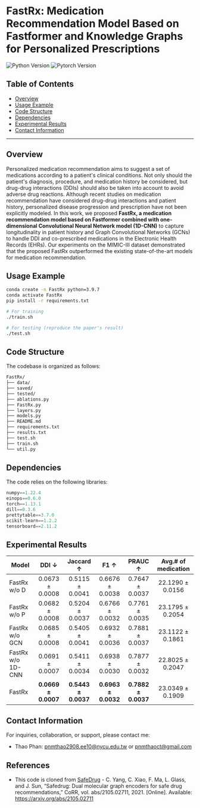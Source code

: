 # FastRx: Medication Recommendation Model Based on Fastformer and Knowledge Graphs for Personalized Prescriptions

![Python Version](https://img.shields.io/badge/Python-3.9%2B-blue)
![Pytorch Version](https://img.shields.io/badge/Pytorch-1.13.1-orange)

## Table of Contents

- [Overview](#overview)
- [Usage Example](#usage-example)
- [Code Structure](#code-structure)
- [Dependencies](#dependencies)
- [Experimental Results](#experimental-results)
- [Contact Information](#contact-information)

---

## Overview

Personalized medication recommendation aims to suggest a set of medications according to a patient's clinical conditions. Not only should the patient's diagnosis, procedure, and medication history be considered, but drug-drug interactions (DDIs) should also be taken into account to avoid adverse drug reactions. Although recent studies on medication recommendation have considered drug-drug interactions and patient history, personalized disease progression and prescription have not been explicitly modeled. In this work, we proposed **FastRx, a medication recommendation model based on Fastformer combined with one-dimensional Convolutional Neural Network model (1D-CNN)** to capture longitudinality in patient history and Graph Convolutional Networks (GCNs) to handle DDI and co-prescribed medications in the Electronic Health Records (EHRs). Our experiments on the MIMIC-III dataset demonstrated that the proposed FastRx outperformed the existing state-of-the-art models for medication recommendation.

## Usage Example

```bash
conda create -n FastRx python=3.9.7
conda activate FastRx
pip install -r requirements.txt

# For training
./train.sh

# For testing (reproduce the paper's result)
./test.sh

```

## Code Structure
The codebase is organized as follows:
```bash
FastRx/
├── data/
├── saved/
├── tested/
├── ablations.py
├── FastRx.py
├── layers.py
├── models.py
├── README.md
├── requirements.txt
├── results.txt
├── test.sh
├── train.sh
└── util.py
```

## Dependencies
The code relies on the following libraries:

```Python
numpy==1.22.4
einops==0.6.0
torch==1.13.1
dill==0.3.6
prettytable==3.7.0
scikit-learn==1.2.2
tensorboard==2.11.2
```

<!-- ## Citation
If you use this code in your research, please cite it as follows:
.... -->

## Experimental Results

| Model             |       DDI  ↓       |     Jaccard ↑     |        F1 ↑       |      PRAUC ↑      | Avg.# of medication |
|-------------------|:---------------:|:---------------:|:---------------:|:---------------:|:-------------------:|
| FastRx w/o D      | 0.0673 ± 0.0008 | 0.5115 ± 0.0041 | 0.6676 ± 0.0038 | 0.7647 ± 0.0037 |   22.1290 ± 0.0156  |
| FastRx w/o P      | 0.0682 ± 0.0008 | 0.5204 ± 0.0037 | 0.6766 ± 0.0032 | 0.7761 ± 0.0035 |   23.1795 ± 0.2054  |
| FastRx w/o GCN    | 0.0685 ± 0.0008 | 0.5405 ± 0.0041 | 0.6932 ± 0.0036 | 0.7881 ± 0.0037 |   23.1122 ± 0.1861  |
| FastRx w/o 1D-CNN | 0.0691 ± 0.0007 | 0.5411 ± 0.0034 | 0.6938 ± 0.0030 | 0.7877 ± 0.0032 |   22.8025 ± 0.2047  |
| FastRx            | **0.0669 ± 0.0007** | **0.5443 ± 0.0037** | **0.6963 ± 0.0032** | **0.7882 ± 0.0037** |   23.0349 ± 0.1909  |

## Contact Information
For inquiries, collaboration, or support, please contact me:
- Thao Phan: pnmthao2908.ee10@nycu.edu.tw or pnmthaoct@gmail.com

## References
- This code is cloned from [SafeDrug](https://github.com/ycq091044/SafeDrug) - C. Yang, C. Xiao, F. Ma, L. Glass, and J. Sun,
“Safedrug: Dual molecular graph encoders for safe drug
recommendations,” CoRR, vol. abs/2105.02711, 2021. [Online].
Available: https://arxiv.org/abs/2105.02711
